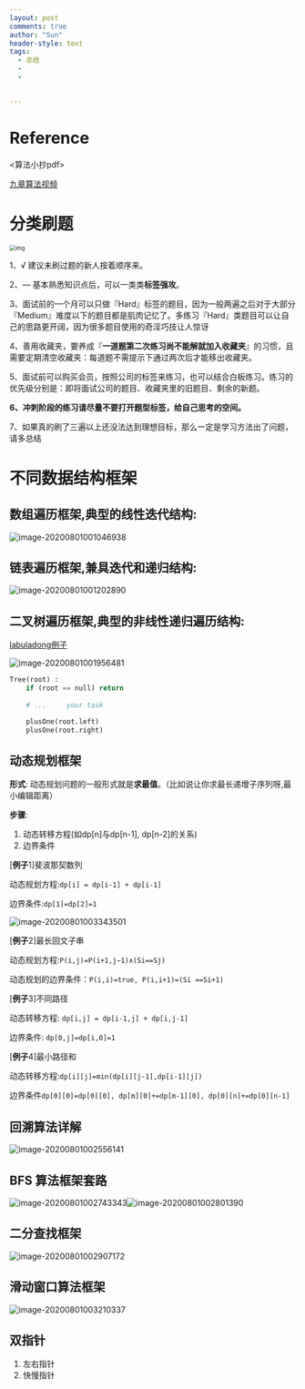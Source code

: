 ```yaml
---
layout: post
comments: true
author: "Sun"
header-style: text
tags:
  - 总结
  - 
  - 


---
```




# Reference

<算法小抄pdf>

[九章算法视频](https://www.bilibili.com/video/BV1i64y1u7Me/)

# 分类刷题

<img src="/img/in-post/20_07/v2-58b8892ba8db8bb452db88ec329e1dcd_1440w-20200808155245207.jpg" alt="img" style="zoom: 67%;" />



1、√ 建议未刷过题的新人按着顺序来。 

2、— 基本熟悉知识点后，可以一类类**标签强攻**。

3、面试前的一个月可以只做『Hard』标签的题目，因为一般两遍之后对于大部分『Medium』难度以下的题目都是肌肉记忆了。多练习『Hard』类题目可以让自己的思路更开阔，因为很多题目使用的奇淫巧技让人惊讶

4、善用收藏夹，要养成『**一道题第二次练习尚不能解就加入收藏夹**』的习惯，且需要定期清空收藏夹：每道题不需提示下通过两次后才能移出收藏夹。

5、面试前可以购买会员，按照公司的标签来练习，也可以结合白板练习。练习的优先级分别是：即将面试公司的题目、收藏夹里的旧题目、剩余的新题。

**6、冲刺阶段的练习请尽量不要打开题型标签，给自己思考的空间。**

7、如果真的刷了三遍以上还没法达到理想目标，那么一定是学习方法出了问题，请多总结

# 不同数据结构框架

## 数组遍历框架,典型的线性迭代结构:

![image-20200801001046938](/img/in-post/20_07/image-20200801001046938.png)

## 链表遍历框架,兼具迭代和递归结构:

![image-20200801001202890](/img/in-post/20_07/image-20200801001202890.png)

## 二叉树遍历框架,典型的非线性递归遍历结构:

[labuladong例子](https://leetcode-cn.com/problems/same-tree/solution/xie-shu-suan-fa-de-tao-lu-kuang-jia-by-wei-lai-bu-/)

![image-20200801001956481](/img/in-post/20_07/image-20200801001956481.png)

```python
Tree(root) :
    if (root == null) return
    
    # ...     your task

    plusOne(root.left)
    plusOne(root.right)
```



## 动态规划框架

**形式**: 动态规划问题的一般形式就是**求最值**。（比如说让你求最⻓递增子序列呀,最小编辑距离）

**步骤**:

1. 动态转移方程(如dp[n]与dp[n-1], dp[n-2]的关系)
2. 边界条件

[**例子**1]斐波那契数列

动态规划方程:`dp[i] = dp[i-1] + dp[i-1]`

边界条件:`dp[1]=dp[2]=1`

![image-20200801003343501](/img/in-post/20_07/image-20200801003343501.png)

[**例子**2]最长回文子串

动态规划方程:`P(i,j)=P(i+1,j−1)∧(Si==Sj)`

动态规划的边界条件：`P(i,i)=true, P(i,i+1)=(Si ==Si+1)`

[**例子**3]不同路径

动态转移方程: `dp[i,j] = dp[i-1,j] + dp[i,j-1]`

边界条件: `dp[0,j]=dp[i,0]=1`

[**例子**4]最小路径和

动态转移方程:`dp[i][j]=min(dp[i][j-1],dp[i-1][j])`

边界条件`dp[0][0]=dp[0][0], dp[m][0]+=dp[m-1][0], dp[0][n]+=dp[0][n-1]`

## 回溯算法详解

![image-20200801002556141](/img/in-post/20_07/image-20200801002556141.png)

## BFS 算法框架套路

![image-20200801002743343](/img/in-post/20_07/image-20200801002743343.png)![image-20200801002801390](/img/in-post/20_07/image-20200801002801390.png)

## 二分查找框架

![image-20200801002907172](/img/in-post/20_07/image-20200801002907172.png)

## 滑动窗口算法框架

![image-20200801003210337](/img/in-post/20_07/image-20200801003210337.png)

## 双指针

1. 左右指针
2. 快慢指针































